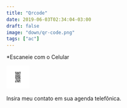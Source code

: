 ```yaml
---
title: "Qrcode"
date: 2019-06-03T02:34:04-03:00
draft: false
image: "down/qr-code.png"
tags: ["ac"]
---
```


*Escaneie com o Celular

<img src="https://github.com/p31x070/peixotosite/blob/master/static/down/qr-codep1.png" alt="some text" width=60 height=60>

Insira meu contato em sua agenda telefônica.
